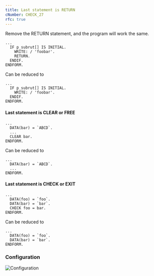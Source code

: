 ```yaml
---
title: Last statement is RETURN
cNumber: CHECK_27
rfc: true
---
```


Remove the RETURN statement, and the program will work the same.

```abap
...
  IF p_subrut[] IS INITIAL.
    WRITE: / 'foobar'.
    RETURN.
  ENDIF.
ENDFORM.
```
Can be reduced to
```abap
...
  IF p_subrut[] IS INITIAL.
    WRITE: / 'foobar'.
  ENDIF.
ENDFORM.
```

#### Last statement is CLEAR or FREE
```abap
...
  DATA(bar) = `ABCD`.
  ...
  CLEAR bar.
ENDFORM.
```
Can be reduced to
```abap
...
  DATA(bar) = `ABCD`.
  ...
ENDFORM.
```
#### Last statement is CHECK or EXIT
```abap
...
  DATA(foo) = `foo`.
  DATA(bar) = `bar`.
  CHECK foo = bar.
ENDFORM.
```
Can be reduced to
```abap
...
  DATA(foo) = `foo`.
  DATA(bar) = `bar`.
ENDFORM.
```
### Configuration
![Configuration](/img/default_conf.png)
